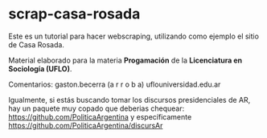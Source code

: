 # scrap-casa-rosada

<!-- badges: start -->

<!-- badges: end -->

Este es un tutorial para hacer webscraping, utilizando como ejemplo el sitio de Casa Rosada.

Material elaborado para la materia **Progamación** de la **Licenciatura en Sociología (UFLO)**.

Comentarios: gaston.becerra (a r r o b a) uflouniversidad.edu.ar

Igualmente, si estás buscando tomar los discursos presidenciales de AR, hay un paquete muy copado que deberias chequear: <https://github.com/PoliticaArgentina> y específicamente <https://github.com/PoliticaArgentina/discursAr>
